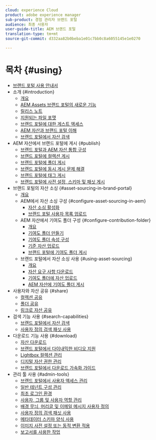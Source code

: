 ```yaml
---
cloud: experience Cloud
product: adobe experience manager
sub-product: 경험 관리자 브랜드 포털
audience: 최종 사용자
user-guide-title: AEM 브랜드 포털
translation-type: tm+mt
source-git-commit: d332aa82b0beba1e01c7bb0c8a6055145e1e0270

---
```



# 목차 {#using}

+ [브랜드 포털 사용 안내서](using/home.md)
+ 소개 {#introduction}
   + [개요](using/brand-portal.md)
   + [AEM Assets 브랜드 포털의 새로운 기능](using/whats-new.md)
   + [릴리스 노트](using/brand-portal-release-notes.md)
   + [지원되는 파일 포맷](using/brand-portal-supported-formats.md)
   + [브랜드 포털에 대한 게스트 액세스](using/guest-access.md)
   + [AEM 자산과 브랜드 포털 이해](https://helpx.adobe.com/experience-manager/kt/assets/using/brand-portal-article-understand.html)
   + [브랜드 포털에서 자산 검색](using/browse-assets-brand-portal.md)
+ AEM 자산에서 브랜드 포털에 게시 {#publish}
   + [브랜드 포털과 AEM 자산 통합 구성](https://helpx.adobe.com/experience-manager/6-5/assets/using/brand-portal-configuring-integration.html)
   + [브랜드 포털에 컬렉션 게시](https://helpx.adobe.com/experience-manager/6-5/assets/using/brand-portal-publish-collection.html)
   + [브랜드 포털에 폴더 게시](https://helpx.adobe.com/experience-manager/6-5/assets/using/brand-portal-publish-folder.html)
   + [브랜드 포털에 동시 게시 문제 해결](using/troubleshoot-parallel-publishing.md)
   + [브랜드 포털에 태그 게시](using/brand-portal-publish-tags.md)
   + [브랜드 포털에 사전 설정, 스키마 및 패싯 게시](using/publish-schema-search-facets-presets.md)
+ 브랜드 포털의 자산 소싱 {#asset-sourcing-in-brand-portal}
   + [개요](using/brand-portal-asset-sourcing.md)
   + AEM에서 자산 소싱 구성 {#configure-asset-sourcing-in-aem}
      + [자산 소싱 활성화](using/brand-portal-enable-asset-sourcing.md)
      + [브랜드 포털 사용자 목록 업로드](using/brand-portal-upload-user-list.md)
   + AEM 자산에서 기여도 폴더 구성 {#configure-contribution-folder}
      + [개요](using/brand-portal-contribution-folder.md)
      + [기여도 폴더 만들기](using/brand-portal-create-contribution-folder.md)
      + [기여도 폴더 속성 구성](using/brand-portal-configure-contribution-folder-properties.md)
      + [기준 자산 업로드](using/brand-portal-upload-baseline-assets.md)
      + [브랜드 포털에 기여도 폴더 게시](using/brand-portal-publish-contribution-folder-to-brand-portal.md)
   + 브랜드 포털에서 자산 소싱 사용 {#using-asset-sourcing}
      + [개요](using/brand-portal-overiew-using-asset-sourcing.md)
      + [자산 요구 사항 다운로드](using/brand-portal-download-asset-requirements.md)
      + [기여도 폴더에 자산 업로드](using/brand-portal-upload-assets-to-contribution-folder.md)
      + [AEM 자산에 기여도 폴더 게시](using/brand-portal-publish-contribution-folder-to-aem-assets.md)
+ 사용자와 자산 공유 {#share}
   + [컬렉션 공유](using/brand-portal-share-collection.md)
   + [폴더 공유](using/brand-portal-sharing-folders.md)
   + [링크로 자산 공유](using/brand-portal-link-share.md)
+ 검색 기능 사용 {#search-capabilities}
   + [브랜드 포털에서 자산 검색](using/brand-portal-searching.md)
   + [사용자 정의 검색 패싯 사용](using/brand-portal-search-facets.md)
+ 다운로드 기능 사용 {#download}
   + [자산 다운로드](using/brand-portal-download-users.md)
   + [브랜드 포털에서 다이내믹한 비디오 지원](using/dynamic-video-brand-portal.md)
   + [Lightbox 컬렉션 관리](using/brand-portal-light-box.md)
   + [디지털 자산 권한 관리](using/manage-digital-rights-of-assets.md)
   + [브랜드 포털에서 다운로드 가속화 가이드](using/accelerated-download.md)
+ 관리 툴 사용 {#admin-tools}
   + [브랜드 포털에서 사용자 액세스 관리](using/access-configurations-brand-portal.md)
   + [일반 테넌트 구성 관리](using/brand-portal-general-configuration.md)
   + [최초 로그인 환경](using/brand-portal-onboarding.md)
   + [사용자, 그룹 및 사용자 역할 관리](using/brand-portal-adding-users.md)
   + [배경 무늬, 머리글 및 이메일 메시지 사용자 정의](using/brand-portal-branding.md)
   + [사용자 정의 검색 패싯 사용](using/brand-portal-search-facets.md)
   + [메타데이터 스키마 양식 사용](using/brand-portal-metadata-schemas.md)
   + [이미지 사전 설정 또는 동적 변환 적용](using/brand-portal-image-presets.md)
   + [보고서를 사용한 작업](using/brand-portal-reports.md)

